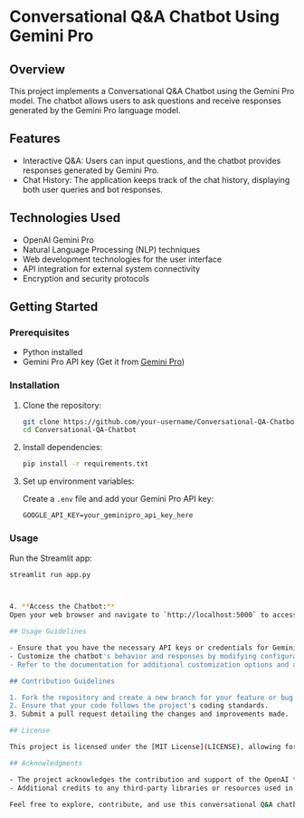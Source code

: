 # Conversational Q&A Chatbot Using Gemini Pro

## Overview

This project implements a Conversational Q&A Chatbot using the Gemini Pro model. The chatbot allows users to ask questions and receive responses generated by the Gemini Pro language model.

## Features

- Interactive Q&A: Users can input questions, and the chatbot provides responses generated by Gemini Pro.
- Chat History: The application keeps track of the chat history, displaying both user queries and bot responses.

## Technologies Used

- OpenAI Gemini Pro
- Natural Language Processing (NLP) techniques
- Web development technologies for the user interface
- API integration for external system connectivity
- Encryption and security protocols

## Getting Started

### Prerequisites

- Python installed
- Gemini Pro API key (Get it from [Gemini Pro](https://gemini-pro.com/))

### Installation

1. Clone the repository:

    ```bash
    git clone https://github.com/your-username/Conversational-QA-Chatbot.git
    cd Conversational-QA-Chatbot
    ```

2. Install dependencies:

    ```bash
    pip install -r requirements.txt
    ```

3. Set up environment variables:

    Create a `.env` file and add your Gemini Pro API key:

    ```env
    GOOGLE_API_KEY=your_geminipro_api_key_here
    ```

### Usage

Run the Streamlit app:

```bash
streamlit run app.py



4. **Access the Chatbot:**
Open your web browser and navigate to `http://localhost:5000` to access the chatbot.

## Usage Guidelines

- Ensure that you have the necessary API keys or credentials for Gemini Pro integration.
- Customize the chatbot's behavior and responses by modifying configuration files or scripts.
- Refer to the documentation for additional customization options and advanced features.

## Contribution Guidelines

1. Fork the repository and create a new branch for your feature or bug fix.
2. Ensure that your code follows the project's coding standards.
3. Submit a pull request detailing the changes and improvements made.

## License

This project is licensed under the [MIT License](LICENSE), allowing for both personal and commercial use with proper attribution.

## Acknowledgments

- The project acknowledges the contribution and support of the OpenAI team for providing the Gemini Pro language model.
- Additional credits to any third-party libraries or resources used in the project.

Feel free to explore, contribute, and use this conversational Q&A chatbot project with Gemini Pro. Happy coding!


